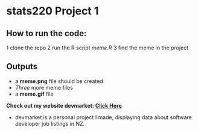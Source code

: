 # stats220 Project 1

## How to run the code: 
1 clone the repo
2 run the R script *meme.R*
3 find the meme in the project 

## Outputs
- a **meme.png** file should be created
- *Three* more meme files
- a **meme.gif** file

**Check out my website devmarket: [Click Here](https://devmarket.nz/)**
- devmarket is a personal project I made, displaying data about software developer job listings in NZ.
